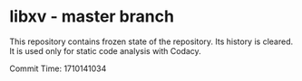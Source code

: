 # libxv - master branch

This repository contains frozen state of the repository.
Its history is cleared. It is used only for static code
analysis with Codacy.

Commit Time: 1710141034